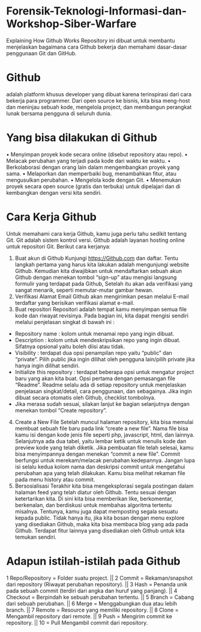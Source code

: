 # Forensik-Teknologi-Informasi-dan-Workshop-Siber-Warfare
Explaining How Github Works
Repository ini dibuat untuk membantu menjelaskan bagaimana cara Github bekerja dan memahami dasar-dasar penggunaan Git dan GitHub.

# Github 
adalah platform khusus developer yang dibuat karena terinspirasi dari cara bekerja para programmer. Dari open source ke bisnis, kita bisa meng-host dan meninjau sebuah kode, mengelola project, dan membangun perangkat lunak bersama pengguna di seluruh dunia.

# Yang bisa dilakukan di Github
• Menyimpan proyek kode secara online (disebut repository atau repo).
• Melacak perubahan yang terjadi pada kode dari waktu ke waktu.
• Berkolaborasi dengan orang lain dalam mengembangkan proyek yang sama.
• Melaporkan dan memperbaiki bug, menambahkan fitur, atau mengusulkan perubahan.
• Mengelola kode dengan Git.
• Menemukan proyek secara open source (gratis dan terbuka) untuk dipelajari dan di kembangkan dengan versi kita sendiri.

# Cara Kerja Github
Untuk memahami cara kerja Github, kamu juga perlu tahu sedikit tentang Git. Git adalah sistem kontrol versi. Github adalah layanan hosting online untuk repositori Git.
Berikut cara kerjanya:
1. Buat akun di Github
Kunjungi https://Github.com dan daftar. Tentu langkah pertama yang harus kita lakukan adalah mengunjungi website Github. Kemudian kita diwajibkan untuk mendaftarkan sebuah akun Github dengan menekan tombol “sign-up” atau mengisi langsung formulir yang terdapat pada Github, Setelah itu akan ada verifikasi yang sangat menarik, seperti memutar-mutar gambar hewan.
2. Verifikasi Alamat Email
Github akan mengirimkan pesan melalui E-mail terdaftar yang berisikan verifikasi alamat e-mail.
3. Buat repositori
Repositori adalah tempat kamu menyimpan semua file kode dan riwayat revisinya. Pada bagian ini, kita dapat mengisi sendiri melalui penjelasan singkat di bawah ini :
- Repository name : kolom untuk menamai repo yang ingin dibuat.
- Description : kolom untuk mendeskripsikan repo yang ingin dibuat. Sifatnya opsional yaitu boleh diisi atau tidak.
- Visibility : terdapat dua opsi penampilan repo yaitu “public” dan “private”. Pilih public jika ingin dilihat oleh pengguna lain/pilih private jika hanya ingin dilihat sendiri.
- Initialize this repository : terdapat beberapa opsi untuk mengatur project baru yang akan kita buat. Opsi pertama dengan pemasangan file “Readme”. Readme selalu ada di setiap repository untuk menjelaskan penjelasan singkat/detail, cara penggunaan, dan sebagainya. Jika ingin dibuat secara otomatis oleh Github, checklist tombolnya.
- Jika merasa sudah sesuai, silakan lanjut ke bagian selanjutnya dengan menekan tombol “Create repository”.
4. Create a New File
Setelah muncul halaman repository, kita bisa memulai membuat sebuah file baru pada link “create a new file”. Nama file bisa kamu isi dengan kode jenis file seperti php, javascript, html, dan lainnya. Selanjutnya ada dua tabel, yaitu lembar ketik untuk menulis kode dan preview kode yang telah diketik.
Jika pembuatan file telah selesai, kamu bisa menyimpannya dengan menekan “commit a new file”. Commit berfungsi untuk merekam/melacak perubahan kedepannya. Jangan lupa isi selalu kedua kolom nama dan deskripsi commit untuk mengetahui perubahan apa yang telah dilakukan. Kamu bisa melihat rekaman file pada menu history atau commit.
5. Bersosialisasi
Terakhir kita bisa mengeksplorasi segala postingan dalam halaman feed yang telah diatur oleh Github. Tentu sesuai dengan ketertarikan kita. Di sini kita bisa memberikan like, berkomentar, berkenalan, dan berdiskusi untuk membahas algoritma tertentu misalnya. Tentunya, kamu juga dapat memposting segala sesuatu kepada public.
Tidak hanya itu, jika kita bosan dengan menu explore yang disediakan Github, maka kita bisa membaca blog yang ada pada Github. Terdapat fitur lainnya yang disediakan oleh Github untuk kita temukan sendiri.
# Adapun istilah-istilah pada Github
1	Repo/Repository	= Folder suatu project. || 2	Commit = Rekaman/snapshot dari repository (Riwayat perubahan repository). || 3	Hash =	Penanda unik pada sebuah commit (terdiri dari angka dan huruf yang panjang). || 4	Checkout	= Berpindah ke sebuah perubahan tertentu. || 5	Branch	= Cabang dari sebuah perubahan. || 6	Merge	= Menggabungkan dua atau lebih branch. || 7	Remote	= Resource yang memiliki repository. || 8	Clone	= Mengambil repository dari remote. || 9	Push	= Mengirim commit ke repository. || 10	= Pull	Mengambil commit dari repository.
